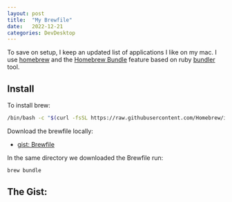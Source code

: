 ```yaml
---
layout: post
title:  "My Brewfile"
date:   2022-12-21
categories: DevDesktop
---
```


To save on setup, I keep an updated list of applications I like on my mac.  I use [homebrew](https://brew.sh/) and the [Homebrew Bundle](https://github.com/Homebrew/homebrew-bundle) feature based on ruby [bundler](https://bundler.io/) tool.

## Install
To install brew:
```zsh
/bin/bash -c "$(curl -fsSL https://raw.githubusercontent.com/Homebrew/install/HEAD/install.sh)"
```

Download the brewfile locally: 
- [gist: Brewfile](https://gist.github.com/StephenSmithwick/e77bb2c572b320631ecef3f0d8740927)

In the same directory we downloaded the Brewfile run:
```zsh
brew bundle
```

## The Gist:

<script src="https://gist.github.com/StephenSmithwick/e77bb2c572b320631ecef3f0d8740927.js"></script>



